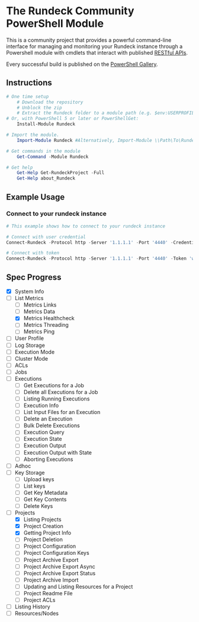 # The Rundeck Community PowerShell Module

This is a community project that provides a powerful command-line interface for managing and monitoring your Rundeck instance through a Powershell module with cmdlets that interact with published [RESTful APIs](https://docs.rundeck.com/docs/api/).

Every successful build is published on the [PowerShell Gallery](https://www.powershellgallery.com/packages/Rundeck).

## Instructions

```powershell
# One time setup
    # Download the repository
    # Unblock the zip
    # Extract the Rundeck folder to a module path (e.g. $env:USERPROFILE\Documents\WindowsPowerShell\Modules\)
# Or, with PowerShell 5 or later or PowerShellGet:
    Install-Module Rundeck

# Import the module.
    Import-Module Rundeck #Alternatively, Import-Module \\Path\To\Rundeck

# Get commands in the module
    Get-Command -Module Rundeck

# Get help
    Get-Help Get-RundeckProject -Full
    Get-Help about_Rundeck
```

## Example Usage

### Connect to your rundeck instance

```powershell
# This example shows how to connect to your rundeck instance

# Connect with user credential
Connect-Rundeck -Protocol http -Server '1.1.1.1' -Port '4440' -Credential (Get-Credential)

# Connect with token
Connect-Rundeck -Protocol http -Server '1.1.1.1' -Port '4440' -Token 'wbh4thTlW6r53gkBJ29SNYuU6Zn7JQli'
```

## Spec Progress

- [x] System Info
- [ ] List Metrics
    - [ ] Metrics Links
    - [ ] Metrics Data
    - [x] Metrics Healthcheck
    - [ ] Metrics Threading
    - [ ] Metrics Ping
- [ ] User Profile
- [ ] Log Storage
- [ ] Execution Mode
- [ ] Cluster Mode
- [ ] ACLs
- [ ] Jobs
- [ ] Executions
    - [ ] Get Executions for a Job
    - [ ] Delete all Executions for a Job
    - [ ] Listing Running Executions
    - [ ] Execution Info
    - [ ] List Input Files for an Execution
    - [ ] Delete an Execution
    - [ ] Bulk Delete Executions
    - [ ] Execution Query
    - [ ] Execution State
    - [ ] Execution Output
    - [ ] Execution Output with State
    - [ ] Aborting Executions
- [ ] Adhoc
- [ ] Key Storage
    - [ ] Upload keys
    - [ ] List keys
    - [ ] Get Key Metadata
    - [ ] Get Key Contents
    - [ ] Delete Keys
- [ ] Projects
    - [x] Listing Projects
    - [x] Project Creation
    - [x] Getting Project Info
    - [ ] Project Deletion
    - [ ] Project Configuration
    - [ ] Project Configuration Keys
    - [ ] Project Archive Export
    - [ ] Project Archive Export Async
    - [ ] Project Archive Export Status
    - [ ] Project Archive Import
    - [ ] Updating and Listing Resources for a Project
    - [ ] Project Readme File
    - [ ] Project ACLs
- [ ] Listing History
- [ ] Resources/Nodes
